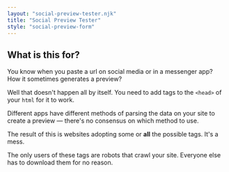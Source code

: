 ```yaml
---
layout: "social-preview-tester.njk"
title: "Social Preview Tester"
style: "social-preview-form"
---
```


<div>

## What is this for?

You know when you paste a url on social media or in a messenger app? How it sometimes generates a preview?

Well that doesn't happen all by itself. You need to add tags to the `<head>` of your `html` for it to work.

Different apps have different methods of parsing the data on your site to create a preview — there's no consensus on which method to use. 

The result of this is websites adopting some or **all** the possible tags. It's a mess. 

The only users of these tags are robots that crawl your site. Everyone else has to download them for no reason.

</div>